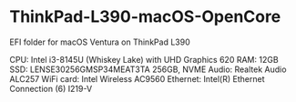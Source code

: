 # ThinkPad-L390-macOS-OpenCore
EFI folder for macOS Ventura on ThinkPad L390

CPU: Intel i3-8145U (Whiskey Lake) with UHD Graphics 620
RAM: 12GB
SSD: LENSE30256GMSP34MEAT3TA 256GB, NVME
Audio: Realtek Audio ALC257
WiFi card: Intel Wireless AC9560
Ethernet: Intel(R) Ethernet Connection (6) I219-V

